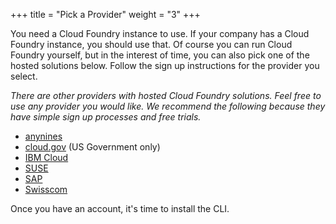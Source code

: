 +++
title = "Pick a Provider"
weight = "3"
+++

You need a Cloud Foundry instance to use. If your company has a Cloud Foundry instance, you should use that. Of course you can run Cloud Foundry yourself, but in the interest of time, you can also pick one of the hosted solutions below. Follow the sign up instructions for the provider you select.

*There are other providers with hosted Cloud Foundry solutions. Feel free to use any provider you would like. We recommend the following because they have simple sign up processes and free trials.*

- [anynines](https://paas.anynines.com)
- [cloud.gov](https://cloud.gov) (US Government only)
- [IBM Cloud](https://cloud.ibm.com)
- [SUSE](https://www.explore.suse.dev/suse-cap-developer-sandbox/)
- [SAP](https://developers.sap.com/tutorials/hcp-create-trial-account.html)
- [Swisscom](https://developer.swisscom.com)

Once you have an account, it's time to install the CLI.  
